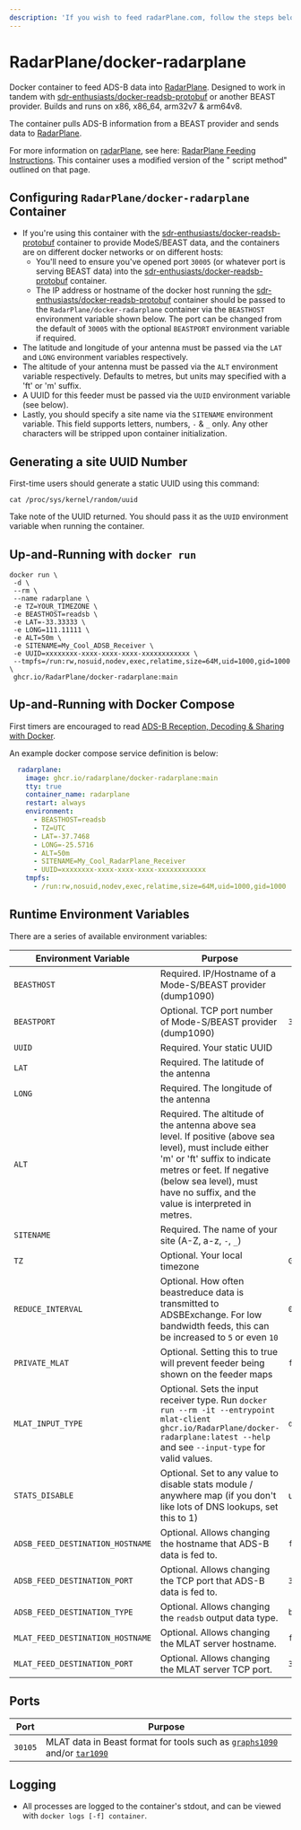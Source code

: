 ```yaml
---
description: 'If you wish to feed radarPlane.com, follow the steps below.'
---
```

# RadarPlane/docker-radarplane

Docker container to feed ADS-B data into [RadarPlane](https://radarplane.com). Designed to work in tandem
with [sdr-enthusiasts/docker-readsb-protobuf][docker-readsb-protobuf] or another BEAST provider. Builds and runs on x86,
x86_64, arm32v7 & arm64v8.

The container pulls ADS-B information from a BEAST provider and sends data to [RadarPlane](https://radarplane.com).

For more information on [radarPlane](https://radarplane.com), see
here: [RadarPlane Feeding Instructions](https://radarplane.com/feed). This container uses a modified version of the "
script method" outlined on that page.

## Configuring `RadarPlane/docker-radarplane` Container

* If you're using this container with the [sdr-enthusiasts/docker-readsb-protobuf][docker-readsb-protobuf] container to
  provide ModeS/BEAST data, and the containers are on different docker networks or on different hosts:
    * You'll need to ensure you've opened port `30005` (or whatever port is serving BEAST data) into
      the [sdr-enthusiasts/docker-readsb-protobuf][docker-readsb-protobuf] container.
    * The IP address or hostname of the docker host running
      the [sdr-enthusiasts/docker-readsb-protobuf][docker-readsb-protobuf] container should be passed to
      the `RadarPlane/docker-radarplane` container via the `BEASTHOST` environment variable shown below. The port can be
      changed from the default of `30005` with the optional `BEASTPORT` environment variable if required.
* The latitude and longitude of your antenna must be passed via the `LAT` and `LONG` environment variables respectively.
* The altitude of your antenna must be passed via the `ALT` environment variable respectively. Defaults to metres, but
  units may specified with a 'ft' or 'm' suffix.
* A UUID for this feeder must be passed via the `UUID` environment variable (see below).
* Lastly, you should specify a site name via the `SITENAME` environment variable. This field supports letters,
  numbers, `-` & `_` only. Any other characters will be stripped upon container initialization.

## Generating a site UUID Number

First-time users should generate a static UUID using this command:

```shell
cat /proc/sys/kernel/random/uuid
```

Take note of the UUID returned. You should pass it as the `UUID` environment variable when running the container.

## Up-and-Running with `docker run`

```shell
docker run \
 -d \
 --rm \
 --name radarplane \
 -e TZ=YOUR_TIMEZONE \
 -e BEASTHOST=readsb \
 -e LAT=-33.33333 \
 -e LONG=111.11111 \
 -e ALT=50m \
 -e SITENAME=My_Cool_ADSB_Receiver \
 -e UUID=xxxxxxxx-xxxx-xxxx-xxxx-xxxxxxxxxxxx \
 --tmpfs=/run:rw,nosuid,nodev,exec,relatime,size=64M,uid=1000,gid=1000 \
 ghcr.io/RadarPlane/docker-radarplane:main
```

## Up-and-Running with Docker Compose

First timers are encouraged to
read [ADS-B Reception, Decoding & Sharing with Docker](https://mikenye.gitbook.io/ads-b/).

An example docker compose service definition is below:

```yaml
  radarplane:
    image: ghcr.io/radarplane/docker-radarplane:main
    tty: true
    container_name: radarplane
    restart: always
    environment:
      - BEASTHOST=readsb
      - TZ=UTC
      - LAT=-37.7468
      - LONG=-25.5716
      - ALT=50m
      - SITENAME=My_Cool_RadarPlane_Receiver
      - UUID=xxxxxxxx-xxxx-xxxx-xxxx-xxxxxxxxxxxx
    tmpfs:
      - /run:rw,nosuid,nodev,exec,relatime,size=64M,uid=1000,gid=1000
```

## Runtime Environment Variables

There are a series of available environment variables:

| Environment Variable             | Purpose                                                                                                                                                                                                                                              | Default                 |
|----------------------------------|------------------------------------------------------------------------------------------------------------------------------------------------------------------------------------------------------------------------------------------------------|-------------------------|
| `BEASTHOST`                      | Required. IP/Hostname of a Mode-S/BEAST provider (dump1090)                                                                                                                                                                                          |                         |
| `BEASTPORT`                      | Optional. TCP port number of Mode-S/BEAST provider (dump1090)                                                                                                                                                                                        | `30005`                 |
| `UUID`                           | Required. Your static UUID                                                                                                                                                                                                                           |                         |
| `LAT`                            | Required. The latitude of the antenna                                                                                                                                                                                                                |                         |
| `LONG`                           | Required. The longitude of the antenna                                                                                                                                                                                                               |                         |
| `ALT`                            | Required. The altitude of the antenna above sea level. If positive (above sea level), must include either 'm' or 'ft' suffix to indicate metres or feet. If negative (below sea level), must have no suffix, and the value is interpreted in metres. |                         |
| `SITENAME`                       | Required. The name of your site (A-Z, a-z, `-`, `_`)                                                                                                                                                                                                 |                         |
| `TZ`                             | Optional. Your local timezone                                                                                                                                                                                                                        | `GMT`                   |
| `REDUCE_INTERVAL`                | Optional. How often beastreduce data is transmitted to ADSBExchange. For low bandwidth feeds, this can be increased to `5` or even `10`                                                                                                              | `0.5`                   |
| `PRIVATE_MLAT`                   | Optional. Setting this to true will prevent feeder being shown on the feeder maps                                                                                                                                                                    | `false`                 |
| `MLAT_INPUT_TYPE`                | Optional. Sets the input receiver type. Run `docker run --rm -it --entrypoint mlat-client ghcr.io/RadarPlane/docker-radarplane:latest --help` and see `--input-type` for valid values.                                                               | `dump1090`              |
| `STATS_DISABLE`                  | Optional. Set to any value to disable stats module / anywhere map (if you don't like lots of DNS lookups, set this to 1)                                                                                                                             | unset                   |
| `ADSB_FEED_DESTINATION_HOSTNAME` | Optional. Allows changing the hostname that ADS-B data is fed to.                                                                                                                                                                                    | `feed.radarplane.com`   |
| `ADSB_FEED_DESTINATION_PORT`     | Optional. Allows changing the TCP port that ADS-B data is fed to.                                                                                                                                                                                    | `30001`                 |
| `ADSB_FEED_DESTINATION_TYPE`     | Optional. Allows changing the `readsb` output data type.                                                                                                                                                                                             | `beast_reduce_plus_out` |
| `MLAT_FEED_DESTINATION_HOSTNAME` | Optional. Allows changing the MLAT server hostname.                                                                                                                                                                                                  | `feed.radarplane.com`   |
| `MLAT_FEED_DESTINATION_PORT`     | Optional. Allows changing the MLAT server TCP port.                                                                                                                                                                                                  | `31090`                 |

## Ports

| Port    | Purpose                                                                                                                                     |
|---------|---------------------------------------------------------------------------------------------------------------------------------------------|
| `30105` | MLAT data in Beast format for tools such as [`graphs1090`](https://github.com/mikenye/docker-graphs1090) and/or [`tar1090`][docker-tar1090] 

## Logging

* All processes are logged to the container's stdout, and can be viewed with `docker logs [-f] container`.

[docker-readsb-protobuf]: https://github.com/sdr-enthusiasts/docker-readsb-protobuf

[docker-tar1090]: https://github.com/sdr-enthusiasts/docker-tar1090
